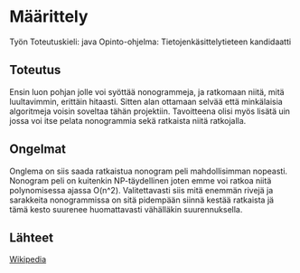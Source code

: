 # Määrittely

Työn Toteutuskieli:  java
Opinto-ohjelma: Tietojenkäsittelytieteen kandidaatti

## Toteutus

Ensin luon pohjan jolle voi syöttää nonogrammeja, ja ratkomaan niitä, mitä luultavimmin, erittäin hitaasti. Sitten alan ottamaan selvää että minkälaisia algoritmeja voisin soveltaa tähän projektiin. Tavoitteena olisi myös lisätä uin jossa voi itse pelata nonogrammia sekä ratkaista niitä ratkojalla. 

## Ongelmat

Onglema on siis saada ratkaistua nonogram peli mahdollisimman nopeasti. Nonogram peli on kuitenkin NP-täydellinen joten emme voi ratkoa niitä polynomisessa ajassa O(n^2). Valitettavasti siis mitä enemmän rivejä ja sarakkeita nonogrammissa on sitä pidempään siinnä kestää ratkaista jä tämä kesto suurenee huomattavasti vähälläkin suurennuksella.

## Lähteet

[Wikipedia](https://en.wikipedia.org/wiki/Nonogram#Solution_techniques)
